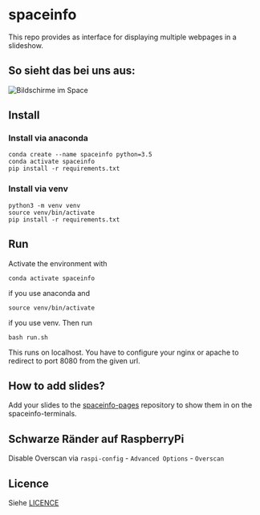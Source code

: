 # spaceinfo

This repo provides as interface for displaying multiple webpages in a slideshow.

## So sieht das bei uns aus:
![Bildschirme im Space](spaceinfo.jpg)

## Install
### Install via anaconda
```
conda create --name spaceinfo python=3.5
conda activate spaceinfo
pip install -r requirements.txt
```
### Install via venv
```
python3 -m venv venv
source venv/bin/activate
pip install -r requirements.txt
```

## Run

Activate the environment with
```
conda activate spaceinfo
```
if you use anaconda and 
```
source venv/bin/activate
```
if you use venv. Then run

```
bash run.sh
```

This runs on localhost. You have to configure your nginx or apache to redirect to port 8080 from the given url.

## How to add slides?
Add your slides to the [spaceinfo-pages](https://github.com/vspaceone/spaceinfo-pages) repository to show them in on the spaceinfo-terminals.

## Schwarze Ränder auf RaspberryPi
Disable Overscan via `raspi-config` - `Advanced Options` - `Overscan`

## Licence
Siehe [LICENCE](LICENCE.md)

